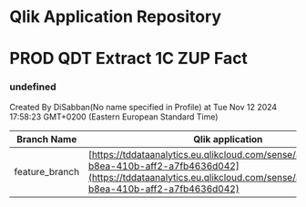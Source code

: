 # Qlik Application Repository 
# PROD QDT Extract 1C ZUP Fact
### undefined
Created By DiSabban(No name specified in Profile) at Tue Nov 12 2024 17:58:23 GMT+0200 (Eastern European Standard Time)

Branch Name|Qlik application
---|---
feature_branch|[https://tddataanalytics.eu.qlikcloud.com/sense/app/322407a6-b8ea-410b-aff2-a7fb4636d042](https://tddataanalytics.eu.qlikcloud.com/sense/app/322407a6-b8ea-410b-aff2-a7fb4636d042)